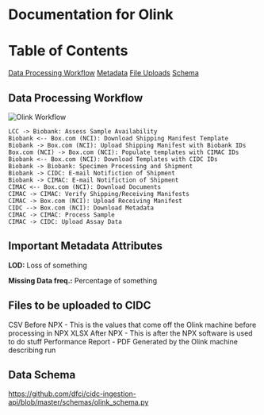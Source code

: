 # Documentation for Olink

# Table of Contents
[Data Processing Workflow](#workflow)
[Metadata](#metadata)
[File Uploads](#uploads)
[Schema](#schema)


## Data Processing Workflow

![Olink Workflow](https://static.swimlanes.io/1c046f0555d01319d507c36c06950bab.png "Olink Workflow")<a name="workflow"></a>

```
LCC -> Biobank: Assess Sample Availability
Biobank <-- Box.com (NCI): Download Shipping Manifest Template
Biobank -> Box.com (NCI): Upload Shipping Manifest with Biobank IDs
Box.com (NCI) -> Box.com (NCI): Populate templates with CIMAC IDs
Biobank <-- Box.com (NCI): Download Templates with CIDC IDs
Biobank -> Biobank: Specimen Processing and Shipment
Biobank -> CIDC: E-mail Notifiction of Shipment
Biobank -> CIMAC: E-mail Notifiction of Shipment
CIMAC <-- Box.com (NCI): Download Documents
CIMAC -> CIMAC: Verify Shipping/Receiving Manifests
CIMAC -> Box.com (NCI): Upload Receiving Manifest
CIDC --> Box.com (NCI): Download Metadata
CIMAC -> CIMAC: Process Sample
CIMAC -> CIDC: Upload Assay Data
```

## Important Metadata Attributes <a name="metadata"></a>

**LOD:** Loss of something

**Missing Data freq.:** Percentage of something

## Files to be uploaded to CIDC <a name="uploads"></a>

CSV Before NPX - This is the values that come off the Olink machine before processing in NPX
XLSX After NPX - This is after the NPX software is used to do stuff
Performance Report - PDF Generated by the Olink machine describing run

## Data Schema <a name="schema"></a>

https://github.com/dfci/cidc-ingestion-api/blob/master/schemas/olink_schema.py
